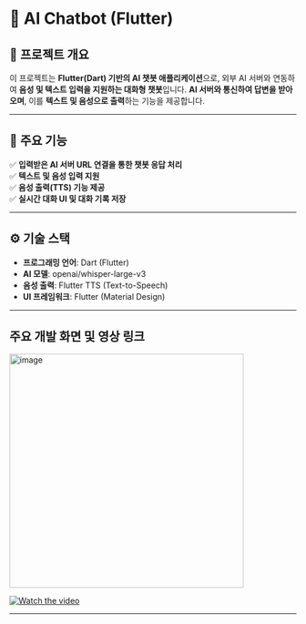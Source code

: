 # 🤖 AI Chatbot (Flutter)

## 📌 프로젝트 개요
이 프로젝트는 **Flutter(Dart) 기반의 AI 챗봇 애플리케이션**으로, 외부 AI 서버와 연동하여 **음성 및 텍스트 입력을 지원하는 대화형 챗봇**입니다. **AI 서버와 통신하여 답변을 받아오며**, 이를 **텍스트 및 음성으로 출력**하는 기능을 제공합니다.

---

## 🌟 주요 기능

✅ **입력받은 AI 서버 URL 연결을 통한 챗봇 응답 처리**  
✅ **텍스트 및 음성 입력 지원**  
✅ **음성 출력(TTS) 기능 제공**  
✅ **실시간 대화 UI 및 대화 기록 저장**  

---

## ⚙️ 기술 스택
- **프로그래밍 언어**: Dart (Flutter)  
- **AI 모델**: openai/whisper-large-v3   
- **음성 출력**: Flutter TTS (Text-to-Speech)  
- **UI 프레임워크**: Flutter (Material Design)  

---

## 주요 개발 화면 및 영상 링크

<img width="411" alt="image" src="https://github.com/user-attachments/assets/c850145a-b22c-421c-9894-80c52a740d48" />

[![Watch the video](https://img.youtube.com/vi/74redrWJtpY/0.jpg)](https://www.youtube.com/watch?v=74redrWJtpY)

---
